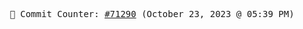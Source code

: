 <p align="center">
    <samp>
        📮 Commit Counter: <a href="https://github.com/Javascript-void0/Javascript-void0/commits/main">#71290</a> (October 23, 2023 @ 05:39 PM)
    </samp>
</p>